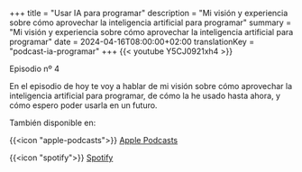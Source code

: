 +++
title = "Usar IA para programar"
description = "Mi visión y experiencia sobre cómo aprovechar la inteligencia artificial para programar"
summary = "Mi visión y experiencia sobre cómo aprovechar la inteligencia artificial para programar"
date = 2024-04-16T08:00:00+02:00
translationKey = "podcast-ia-programar"
+++
{{< youtube Y5CJ0921xh4 >}}

Episodio nº 4

En el episodio de hoy te voy a hablar de mi visión sobre cómo aprovechar la inteligencia artificial para programar, de cómo la he usado hasta ahora, y cómo espero poder usarla en un futuro.

También disponible en:

{{<icon "apple-podcasts">}} [Apple Podcasts](https://podcasts.apple.com/es/podcast/programando-para-apple/id1737822341?i=1000652453410)

{{<icon "spotify">}} [Spotify](https://open.spotify.com/episode/48opdIV8N5BVgIzQOViZ9R?si=_a-f4aw6SwClreaKfiCifg)